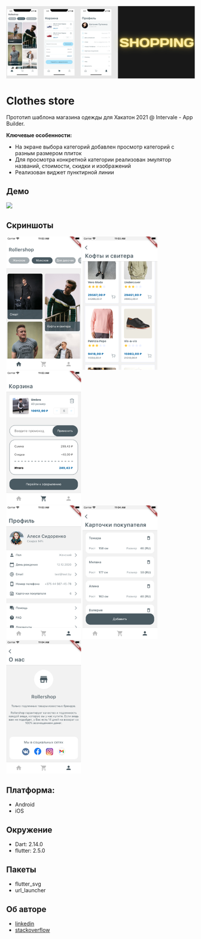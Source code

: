 <img src="demo/images/cover.png" width=800>

# Clothes store

Прототип шаблона магазина одежды для Хакатон 2021 @ Intervale - App Builder.

<b>Ключевые особенности:</b>
- На экране выбора категорий добавлен просмотр категорий с разным размером плиток
- Для просмотра конкретной категории реализован эмулятор названий, стоимости, скидки и изображений
- Реализован виджет пунктирной линии

## Демо

<img src="demo/video/video.gif" width=200>


## Скриншоты

<img src="demo/images/1.png" width=200>   <img src="demo/images/2.png" width=200>   <img src="demo/images/3.png" width=200>
<br>
<img src="demo/images/4.png" width=200>   <img src="demo/images/5.png" width=200>   <img src="demo/images/6.png" width=200>


## Платформа:
- Android
- iOS


## Окружение
- Dart: 2.14.0
- flutter: 2.5.0


## Пакеты
- flutter_svg
- url_launcher


## Об авторе
- [linkedin](https://www.linkedin.com/in/yauheni-prakapenka/)
- [stackoverflow](https://stackoverflow.com/users/11725354/yauheni-prakapenka)
